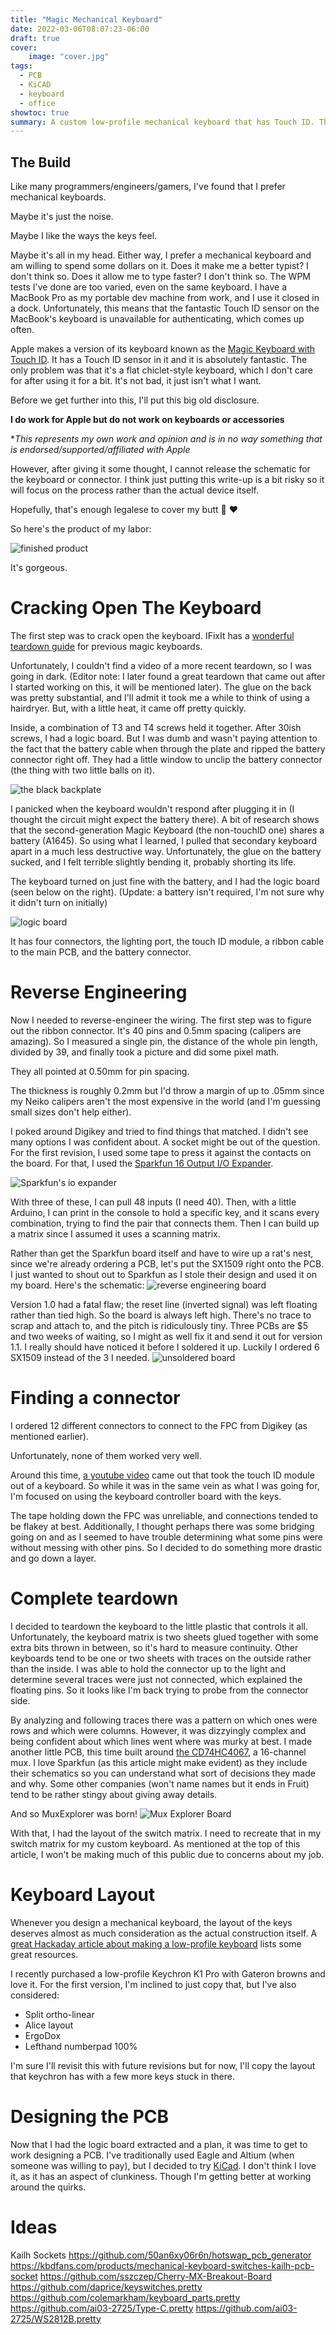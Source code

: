 ```yaml
---
title: "Magic Mechanical Keyboard"
date: 2022-03-06T08:07:23-06:00
draft: true
cover:
    image: "cover.jpg"
tags:
  - PCB
  - KiCAD
  - keyboard
  - office
showtoc: true
summary: A custom low-profile mechanical keyboard that has Touch ID. The Hannah Montana of keyboards, the best of both worlds.
---
```


## The Build

Like many programmers/engineers/gamers, I've found that I prefer mechanical keyboards.

Maybe it's just the noise.

Maybe I like the ways the keys feel.

Maybe it's all in my head.
Either way, I prefer a mechanical keyboard and am willing to spend some dollars on it.
Does it make me a better typist?
I don't think so.
Does it allow me to type faster? I don't think so. The WPM tests I've done are too varied, even on the same keyboard. I have a MacBook Pro as my portable dev machine from work, and I use it closed in a dock. Unfortunately, this means that the fantastic Touch ID sensor on the MacBook's keyboard is unavailable for authenticating, which comes up often.

Apple makes a version of its keyboard known as the [Magic Keyboard with Touch ID](https://www.apple.com/shop/product/MK293LL/A/magic-keyboard-with-touch-id-for-mac-models-with-apple-silicon-us-english).
It has a Touch ID sensor in it and it is absolutely fantastic.
The only problem was that it's a flat chiclet-style keyboard, which I don't care for after using it for a bit.
It's not bad, it just isn't what I want.

Before we get further into this, I'll put this big old disclosure.

**I do work for Apple but do not work on keyboards or accessories**

**This represents my own work and opinion _and is _in _no__ way something_ that is endorsed/supported/affiliated with Apple*

However, after giving it some thought, I cannot release the schematic for the keyboard or connector.
I think just putting this write-up is a bit risky so it will focus on the process rather than the actual device itself.

Hopefully, that's enough legalese to cover my butt 🤞 :heart:

So here's the product of my labor:

![finished product](finished_product.png)

It's gorgeous.

# Cracking Open The Keyboard

The first step was to crack open the keyboard. IFixIt has a [wonderful teardown guide](https://www.ifixit.com/Teardown/Magic+Keyboard+Teardown/50995) for previous magic keyboards.

Unfortunately, I couldn't find a video of a more recent teardown, so I was going in dark. (Editor note: I later found a great teardown that came out after I started working on this, it will be mentioned later).
The glue on the back was pretty substantial, and I'll admit it took me a while to think of using a hairdryer. But, with a little heat, it came off pretty quickly.

Inside, a combination of T3 and T4 screws held it together.
After 30ish screws, I had a logic board.
But I was dumb and wasn't paying attention to the fact that the battery cable when through the plate and ripped the battery connector right off.
They had a little window to unclip the battery connector (the thing with two little balls on it).

![the black backplate](backplate.png)

I panicked when the keyboard wouldn't respond after plugging it in (I thought the circuit might expect the battery there).
A bit of research shows that the second-generation Magic Keyboard (the non-touchID one) shares a battery (A1645). So using what I learned, I pulled that secondary keyboard apart in a much less destructive way. Unfortunately, the glue on the battery sucked, and I felt terrible slightly bending it, probably shorting its life.

The keyboard turned on just fine with the battery, and I had the logic board (seen below on the right). (Update: a battery isn't required, I'm not sure why it didn't turn on initially)

![logic board](logic_board.png)

It has four connectors, the lighting port, the touch ID module, a ribbon cable to the main PCB, and the battery connector.

# Reverse Engineering

Now I needed to reverse-engineer the wiring.
The first step was to figure out the ribbon connector.
It's 40 pins and 0.5mm spacing (calipers are amazing).
So I measured a single pin, the distance of the whole pin length, divided by 39, and finally took a picture and did some pixel math.

They all pointed at 0.50mm for pin spacing.

The thickness is roughly 0.2mm but I'd throw a margin of up to .05mm since my Neiko calipers aren't the most expensive in the world (and I'm guessing small sizes don't help either).

I poked around Digikey and tried to find things that matched.
I didn't see many options I was confident about.
A socket might be out of the question.
For the first revision, I used some tape to press it against the contacts on the board.
For that, I used the [Sparkfun 16 Output I/O Expander](https://www.sparkfun.com/products/13601).

![Sparkfun's io expander](sparkfun_io.jpg)

With three of these, I can pull 48 inputs (I need 40).
Then, with a little Arduino, I can print in the console to hold a specific key, and it scans every combination, trying to find the pair that connects them.
Then I can build up a matrix since I assumed it uses a scanning matrix.

Rather than get the Sparkfun board itself and have to wire up a rat's nest, since we're already ordering a PCB, let's put the SX1509 right onto the PCB.
I just wanted to shout out to Sparkfun as I stole their design and used it on my board.
Here's the schematic:
![reverse engineering board](ioexplorer_pcb_schematic.png)

Version 1.0 had a fatal flaw; the reset line (inverted signal) was left floating rather than tied high.
So the board is always left high.
There's no trace to scrap and attach to, and the pitch is ridiculously tiny.
Three PCBs are $5 and two weeks of waiting, so I might as well fix it and send it out for version 1.1.
I really should have noticed it before I soldered it up. Luckily I ordered 6 SX1509 instead of the 3 I needed.
![unsoldered board](ioexplorer_v10_unsoldered.jpg)

# Finding a connector

I ordered 12 different connectors to connect to the FPC from Digikey (as mentioned earlier).

Unfortunately, none of them worked very well.

Around this time, [a youtube video](https://www.youtube.com/watch?time_continue=281&v=hz9Ek6fxX48&feature=emb_title) came out that took the touch ID module out of a keyboard.
So while it was in the same vein as what I was going for, I'm focused on using the keyboard controller board with the keys.

The tape holding down the FPC was unreliable, and connections tended to be flakey at best.
Additionally, I thought perhaps there was some bridging going on and as I seemed to have trouble determining what some pins were without messing with other pins.
So I decided to do something more drastic and go down a layer.

# Complete teardown

I decided to teardown the keyboard to the little plastic that controls it all.
Unfortunately, the keyboard matrix is two sheets glued together with some extra bits thrown in between, so it's hard to measure continuity.
Other keyboards tend to be one or two sheets with traces on the outside rather than the inside.
I was able to hold the connector up to the light and determine several traces were just not connected, which explained the floating pins.
So it looks like I'm back trying to probe from the connector side.

By analyzing and following traces there was a pattern on which ones were rows and which were columns.
However, it was dizzyingly complex and being confident about which lines went where was murky at best.
I made another little PCB, this time built around [the CD74HC4067](https://www.sparkfun.com/products/9056), a 16-channel mux. 
I love Sparkfun (as this article might make evident) as they include their schematics so you can understand what sort of decisions they made and why. 
Some other companies (won't name names but it ends in Fruit) tend to be rather stingy about giving away details.

And so MuxExplorer was born!
![Mux Explorer Board](mux_explorer.jpg)

With that, I had the layout of the switch matrix.
I need to recreate that in my switch matrix for my custom keyboard.
As mentioned at the top of this article, I won't be making much of this public due to concerns about my job.

# Keyboard Layout

Whenever you design a mechanical keyboard, the layout of the keys deserves almost as much consideration as the actual construction itself.
A [great Hackaday article about making a low-profile keyboard](https://hackaday.com/2022/03/16/a-clear-guide-for-a-low-profile-bespoke-keyboard/) lists some great resources.

I recently purchased a low-profile Keychron K1 Pro with Gateron browns and love it.
For the first version, I'm inclined to just copy that, but I've also considered:
- Split ortho-linear
- Alice layout
- ErgoDox
- Lefthand numberpad 100%

I'm sure I'll revisit this with future revisions but for now, I'll copy the layout that keychron has with a few more keys stuck in there.

# Designing the PCB

Now that I had the logic board extracted and a plan, it was time to get to work designing a PCB.
I've traditionally used Eagle and Altium (when someone was willing to pay), but I decided to try [KiCad](https://www.kicad.org).
I don't think I love it, as it has an aspect of clunkiness.
Though I'm getting better at working around the quirks.

# Ideas

Kailh Sockets
https://github.com/50an6xy06r6n/hotswap_pcb_generator
https://kbdfans.com/products/mechanical-keyboard-switches-kailh-pcb-socket
https://github.com/sszczep/Cherry-MX-Breakout-Board
https://github.com/daprice/keyswitches.pretty
https://github.com/colemarkham/keyboard_parts.pretty
https://github.com/ai03-2725/Type-C.pretty
https://github.com/ai03-2725/WS2812B.pretty

